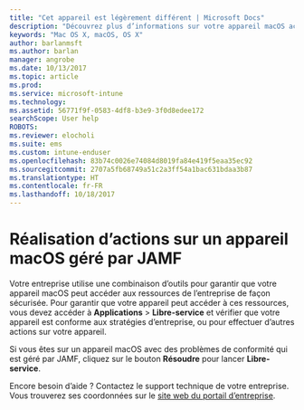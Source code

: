 ```yaml
---
title: "Cet appareil est légèrement différent | Microsoft Docs"
description: "Découvrez plus d’informations sur votre appareil macOS activé pour Intune et géré par JAMF."
keywords: "Mac OS X, macOS, OS X"
author: barlanmsft
ms.author: barlan
manager: angrobe
ms.date: 10/13/2017
ms.topic: article
ms.prod: 
ms.service: microsoft-intune
ms.technology: 
ms.assetid: 56771f9f-0583-4df8-b3e9-3f0d8edee172
searchScope: User help
ROBOTS: 
ms.reviewer: elocholi
ms.suite: ems
ms.custom: intune-enduser
ms.openlocfilehash: 83b74c0026e74084d8019fa84e419f5eaa35ec92
ms.sourcegitcommit: 2707a5fb68749a51c2a3ff54a1bac631bdaa3b87
ms.translationtype: HT
ms.contentlocale: fr-FR
ms.lasthandoff: 10/18/2017
---
```

# <a name="performing-actions-on-a-macos-device-managed-by-jamf"></a>Réalisation d’actions sur un appareil macOS géré par JAMF

Votre entreprise utilise une combinaison d’outils pour garantir que votre appareil macOS peut accéder aux ressources de l’entreprise de façon sécurisée. Pour garantir que votre appareil peut accéder à ces ressources, vous devez accéder à **Applications** > **Libre-service** et vérifier que votre appareil est conforme aux stratégies d’entreprise, ou pour effectuer d’autres actions sur votre appareil.

Si vous êtes sur un appareil macOS avec des problèmes de conformité qui est géré par JAMF, cliquez sur le bouton **Résoudre** pour lancer **Libre-service**.

Encore besoin d’aide ? Contactez le support technique de votre entreprise. Vous trouverez ses coordonnées sur le [site web du portail d’entreprise](https://portal.manage.microsoft.com).

